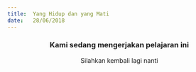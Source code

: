 ```yaml
---
title:  Yang Hidup dan yang Mati
date:   28/06/2018
---
```


### <center>Kami sedang mengerjakan pelajaran ini</center>
<center>Silahkan kembali lagi nanti</center>